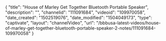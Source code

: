 {
    "title": "House of Marley Get Together Bluetooth Portable Speaker",
    "description": "",
    "channelid": "111091684",
    "videoid": "109970058",
    "date_created": "1502519076",
    "date_modified": "1504049173",
    "type": "captivate",
    "layout": "channelVideo",
    "url": "\/bbbusa-latest-videos\/house-of-marley-get-together-bluetooth-portable-speaker-2-notes\/111091684-109970058"
}
